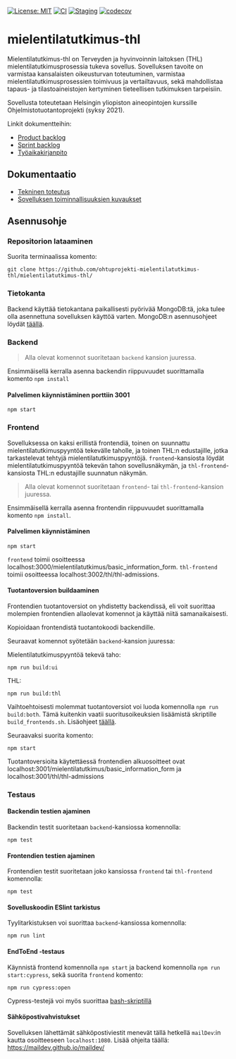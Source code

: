 [![License: MIT](https://img.shields.io/badge/License-MIT-yellow.svg)](https://opensource.org/licenses/MIT)
[![CI](https://github.com/ohtuprojekti-mielentilatutkimus-thl/mielentilatutkimus-thl/actions/workflows/cd.yml/badge.svg)](https://github.com/ohtuprojekti-mielentilatutkimus-thl/mielentilatutkimus-thl/actions/workflows/cd.yml)
[![Staging](https://github.com/ohtuprojekti-mielentilatutkimus-thl/mielentilatutkimus-thl/actions/workflows/staging.yml/badge.svg)](https://github.com/ohtuprojekti-mielentilatutkimus-thl/mielentilatutkimus-thl/actions/workflows/staging.yml)
[![codecov](https://codecov.io/gh/ohtuprojekti-mielentilatutkimus-thl/mielentilatutkimus-thl/branch/codecov/graph/badge.svg?token=rx0tIT6gVh)](https://codecov.io/gh/ohtuprojekti-mielentilatutkimus-thl/mielentilatutkimus-thl)

# mielentilatutkimus-thl

Mielentilatutkimus-thl on Terveyden ja hyvinvoinnin laitoksen (THL) mielentilatutkimusprosessia tukeva sovellus. Sovelluksen tavoite on varmistaa kansalaisten oikeusturvan toteutuminen, varmistaa mielentilatutkimusprosessien toimivuus ja vertailtavuus, sekä mahdollistaa tapaus- ja tilastoaineistojen kertyminen tieteellisen tutkimuksen tarpeisiin. 

Sovellusta toteutetaan Helsingin yliopiston aineopintojen kurssille Ohjelmistotuotantoprojekti (syksy 2021).

Linkit dokumentteihin:

* [Product backlog](https://docs.google.com/spreadsheets/d/1g_P3_va9YlYGpdnrq8FU41d5oZMHb35h9sNbHyAd-OI/edit#gid=512054485)
* [Sprint backlog](https://docs.google.com/spreadsheets/d/1kkBy4tXDKeBQ4vNx6RjYenB6CSsVMmcFq5vtddrigGc/edit#gid=2080422479)
* [Työaikakirjanpito](https://docs.google.com/spreadsheets/d/1p0x6vLt4iKnx1ox4t_BIjJfagC9palWiz4syX8-ceUE/edit#gid=0)

## Dokumentaatio


* [Tekninen toteutus](https://github.com/ohtuprojekti-mielentilatutkimus-thl/mielentilatutkimus-thl/tree/main/dokumentaatio/toteutus.md)
* [Sovelluksen toiminnallisuuksien kuvaukset](https://docs.google.com/document/d/1eri57ZCDeMbGBXXQlGoBN3HUaykOZMgz1Ea3049YLCo/edit?usp=sharing)

## Asennusohje

### Repositorion lataaminen

Suorita terminaalissa komento:
```
git clone https://github.com/ohtuprojekti-mielentilatutkimus-thl/mielentilatutkimus-thl/
```

### Tietokanta

Backend käyttää tietokantana paikallisesti pyörivää MongoDB:tä, joka tulee olla asennettuna sovelluksen käyttöä varten. MongoDB:n asennusohjeet löydät [täällä](https://docs.mongodb.com/manual/administration/install-community/).

### Backend

> Alla olevat komennot suoritetaan `backend` kansion juuressa.

Ensimmäisellä kerralla asenna backendin riippuvuudet suorittamalla komento `npm install`

#### Palvelimen käynnistäminen porttiin 3001
```
npm start
```


### Frontend

Sovelluksessa on kaksi erillistä frontendiä, toinen on suunnattu mielentilatutkimuspyyntöä tekevälle taholle, ja toinen THL:n edustajille, jotka tarkastelevat tehtyjä mielentilatutkimuspyyntöjä. `frontend`-kansiosta löydät mielentilatutkimuspyyntöä tekevän tahon sovellusnäkymän, ja `thl-frontend`-kansiosta THL:n edustajille suunnatun näkymän.

> Alla olevat komennot suoritetaan `frontend`- tai `thl-frontend`-kansion juuressa.

Ensimmäisellä kerralla asenna frontendin riippuvuudet suorittamalla komento `npm install`. 

#### Palvelimen käynnistäminen
```
npm start
```

`frontend` toimii osoitteessa localhost:3000/mielentilatutkimus/basic_information_form.
`thl-frontend` toimii osoitteessa localhost:3002/thl/thl-admissions.

#### Tuotantoversion buildaaminen

Frontendien tuotantoversiot on yhdistetty backendissä, eli voit suorittaa molempien frontendien allaolevat komennot ja käyttää niitä samanaikaisesti.

Kopioidaan frontendistä tuotantokoodi backendille.

Seuraavat komennot syötetään `backend`-kansion juuressa:

Mielentilatutkimuspyyntöä tekevä taho:
```
npm run build:ui
```

THL:
```
npm run build:thl
```

Vaihtoehtoisesti molemmat tuotantoversiot voi luoda komennolla `npm run build:both`. Tämä kuitenkin vaatii suoritusoikeuksien lisäämistä skriptille `build_frontends.sh`. Lisäohjeet [täällä](https://github.com/ohtuprojekti-mielentilatutkimus-thl/mielentilatutkimus-thl/tree/main/scripts).

Seuraavaksi suorita komento:

```
npm start
```
Tuotantoversioita käytettäessä frontendien alkuosoitteet ovat localhost:3001/mielentilatutkimus/basic_information_form ja localhost:3001/thl/thl-admissions

### Testaus

#### Backendin testien ajaminen

Backendin testit suoritetaan `backend`-kansiossa komennolla:

```
npm test
```

#### Frontendien testien ajaminen

Frontendien testit suoritetaan joko kansiossa `frontend` tai `thl-frontend` komennolla:

```
npm test
```

#### Sovelluskoodin ESlint tarkistus

Tyylitarkistuksen voi suorittaa `backend`-kansiossa komennolla:

```
npm run lint
```

#### EndToEnd -testaus  
Käynnistä frontend komennolla `npm start` ja backend komennolla `npm run start:cypress`, sekä suorita `frontend` komento:  
```
npm run cypress:open
```
Cypress-testejä voi myös suorittaa [bash-skriptillä](https://github.com/ohtuprojekti-mielentilatutkimus-thl/mielentilatutkimus-thl/tree/main/scripts)

#### Sähköpostivahvistukset  
Sovelluksen lähettämät sähköpostiviestit menevät tällä hetkellä `mailDev`:in kautta osoitteeseen `localhost:1080`.
Lisää ohjeita täällä: https://maildev.github.io/maildev/
